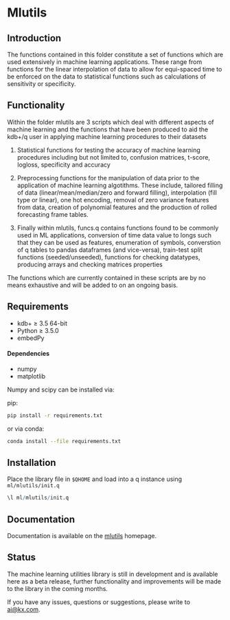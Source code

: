 # Mlutils
## Introduction
The functions contained in this folder constitute a set of functions which are used extensively in machine learning applications. These range from functions for the linear interpolation of data to allow for equi-spaced time to be enforced on the data to statistical functions such as calculations of sensitivity or specificity.
## Functionality
Within the folder mlutils are 3 scripts which deal with different aspects of machine learning and the functions that have been produced to aid the kdb+/q user in applying machine learning procedures to their datasets

1. Statistical functions for testing the accuracy of machine learning procedures including but not limited to, confusion matrices, t-score, logloss, specificity and accuracy

2. Preprocessing functions for the manipulation of data prior to the application of machine learning algotithms. These include, tailored filling of data (linear/mean/median/zero and forward filling), interpolation (fill type or linear), one hot encoding, removal of zero variance features from data, creation of polynomial features and the production of rolled forecasting frame tables.

3. Finally within mlutils, funcs.q contains functions found to be commonly used in ML applications, conversion of time data value to longs such that they can be used as features, enumeration of symbols, converstion of q tables to pandas dataframes (and vice-versa), train-test split functions (seeded/unseeded), functions for checking datatypes, producing arrays and checking matrices properties
  
The functions which are currently contained in these scripts are by no means exhaustive and will be added to on an ongoing basis.
## Requirements

- kdb+ ≥ 3.5 64-bit
- Python ≥ 3.5.0
- embedPy

#### Dependencies
- numpy
- matplotlib

Numpy and scipy can be installed via:

pip:
```bash
pip install -r requirements.txt
```

or via conda:
```bash
conda install --file requirements.txt
```

## Installation

Place the library file in `$QHOME` and load into a q instance using `ml/mlutils/init.q`
```q
\l ml/mlutils/init.q
```

## Documentation

Documentation is available on the [mlutils](https://code.kx.com/q/ml/mlutils/) homepage.

## Status
  
The machine learning utilities library is still in development and is available here as a beta release, further functionality and improvements will be made to the library in the coming months.

If you have any issues, questions or suggestions, please write to ai@kx.com.

